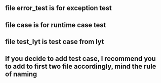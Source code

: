 ## file error_test is for exception test
## file case is for runtime case test
## file test_lyt is test case from lyt
## If you decide to add test case, I recommend you to add to first two file accordingly, mind the rule of naming

